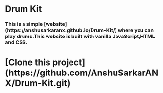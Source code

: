 # Drum Kit
<h3>This is a simple [website](https://anshusarkaranx.github.io/Drum-Kit/) where you can play drums.This website is built with  vanilla JavaScript,HTML and CSS.</h3>

<h1>[Clone this project](https://github.com/AnshuSarkarANX/Drum-Kit.git)</h1>



